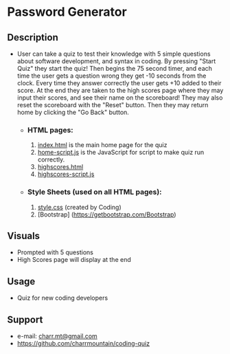 #  **Password Generator** #

## **Description**

-  User can take a quiz to test their knowledge with 5 simple questions about software development, and syntax in coding. By pressing "Start Quiz" they start the quiz! Then begins the 75 second timer, and each time the user gets a question wrong they get -10 seconds from the clock. Every time they answer correctly the user gets +10 added to their score. At the end they are taken to the high scores page where they may input their scores, and see their name on the scoreboard! They may also reset the scoreboard with the "Reset" button. Then they may return home by clicking the "Go Back" button. 

    - ### **HTML pages:**
         1. [index.html](index.html) is the main home page for the quiz
         2. [home-script.js](portfolio.html) is the JavaScript for script to make quiz run correctly.
         3. [highscores.html](highscores.html)
         4. [highscores-script.js](highscores-script.js)


    - ### **Style Sheets** (used on all HTML pages)**:**
         1. [style.css](style.css) (created by Coding)
         2. [Bootstrap] (https://getbootstrap.com/Bootstrap)


## **Visuals**
- Prompted with 5 questions
- High Scores page will display at the end

## **Usage**
- Quiz for new coding developers

## **Support**
- e-mail: charr.mt@gmail.com
- https://github.com/charrmountain/coding-quiz

